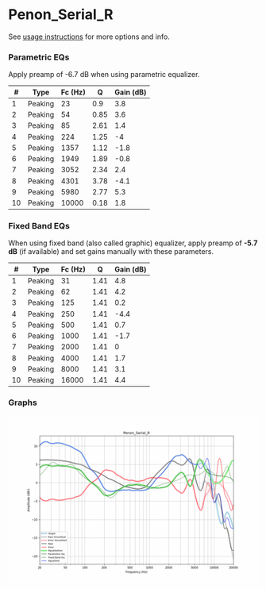 # Penon_Serial_R
See [usage instructions](https://github.com/jaakkopasanen/AutoEq#usage) for more options and info.

### Parametric EQs
Apply preamp of -6.7 dB when using parametric equalizer.

|   # | Type    |   Fc (Hz) |    Q |   Gain (dB) |
|-----|---------|-----------|------|-------------|
|   1 | Peaking |        23 | 0.9  |         3.8 |
|   2 | Peaking |        54 | 0.85 |         3.6 |
|   3 | Peaking |        85 | 2.61 |         1.4 |
|   4 | Peaking |       224 | 1.25 |        -4   |
|   5 | Peaking |      1357 | 1.12 |        -1.8 |
|   6 | Peaking |      1949 | 1.89 |        -0.8 |
|   7 | Peaking |      3052 | 2.34 |         2.4 |
|   8 | Peaking |      4301 | 3.78 |        -4.1 |
|   9 | Peaking |      5980 | 2.77 |         5.3 |
|  10 | Peaking |     10000 | 0.18 |         1.8 |

### Fixed Band EQs
When using fixed band (also called graphic) equalizer, apply preamp of **-5.7 dB** (if available) and set gains manually with these parameters.

|   # | Type    |   Fc (Hz) |    Q |   Gain (dB) |
|-----|---------|-----------|------|-------------|
|   1 | Peaking |        31 | 1.41 |         4.8 |
|   2 | Peaking |        62 | 1.41 |         4.2 |
|   3 | Peaking |       125 | 1.41 |         0.2 |
|   4 | Peaking |       250 | 1.41 |        -4.4 |
|   5 | Peaking |       500 | 1.41 |         0.7 |
|   6 | Peaking |      1000 | 1.41 |        -1.7 |
|   7 | Peaking |      2000 | 1.41 |         0   |
|   8 | Peaking |      4000 | 1.41 |         1.7 |
|   9 | Peaking |      8000 | 1.41 |         3.1 |
|  10 | Peaking |     16000 | 1.41 |         4.4 |

### Graphs
![](./Penon_Serial_R.png)
